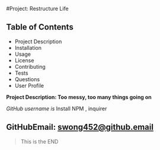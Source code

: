 #Project: Restructure Life

## Table of Contents
- Project Description
- Installation
- Usage
- License
- Contributing
- Tests
- Questions
- User Profile

**Project Description: Too messy, too many things going on**

_GitHub username is_ Install NPM , inquirer

## GitHubEmail: swong452@github.email

> This is the END